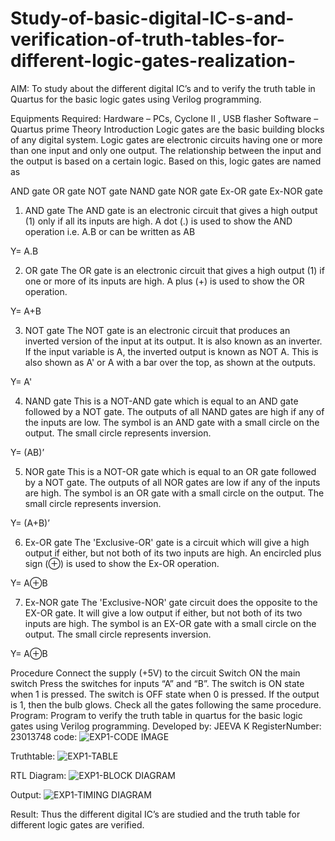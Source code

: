 # Study-of-basic-digital-IC-s-and-verification-of-truth-tables-for-different-logic-gates-realization-
 AIM:
To study about the different digital IC’s and to verify the truth table in Quartus for the basic logic gates using Verilog programming.

Equipments Required:
Hardware – PCs, Cyclone II , USB flasher
Software – Quartus prime
Theory
Introduction
Logic gates are the basic building blocks of any digital system. Logic gates are electronic circuits having one or more than one input and only one output. The relationship between the input and the output is based on a certain logic. Based on this, logic gates are named as

AND gate
OR gate
NOT gate
NAND gate
NOR gate
Ex-OR gate
Ex-NOR gate
1) AND gate
The AND gate is an electronic circuit that gives a high output (1) only if all its inputs are high. A dot (.) is used to show the AND operation i.e. A.B or can be written as AB

Y= A.B

2) OR gate
The OR gate is an electronic circuit that gives a high output (1) if one or more of its inputs are high. A plus (+) is used to show the OR operation.

Y= A+B

3) NOT gate
The NOT gate is an electronic circuit that produces an inverted version of the input at its output. It is also known as an inverter. If the input variable is A, the inverted output is known as NOT A. This is also shown as A' or A with a bar over the top, as shown at the outputs.

Y= A'

4) NAND gate
This is a NOT-AND gate which is equal to an AND gate followed by a NOT gate. The outputs of all NAND gates are high if any of the inputs are low. The symbol is an AND gate with a small circle on the output. The small circle represents inversion.

Y= (AB)’

5) NOR gate
This is a NOT-OR gate which is equal to an OR gate followed by a NOT gate. The outputs of all NOR gates are low if any of the inputs are high. The symbol is an OR gate with a small circle on the output. The small circle represents inversion.

Y= (A+B)’

6) Ex-OR gate
The 'Exclusive-OR' gate is a circuit which will give a high output if either, but not both of its two inputs are high. An encircled plus sign (⊕) is used to show the Ex-OR operation.

Y= A⊕B

7) Ex-NOR gate
The 'Exclusive-NOR' gate circuit does the opposite to the EX-OR gate. It will give a low output if either, but not both of its two inputs are high. The symbol is an EX-OR gate with a small circle on the output. The small circle represents inversion.

Y= A⊕B

Procedure
Connect the supply (+5V) to the circuit
Switch ON the main switch
Press the switches for inputs “A” and “B”. The switch is ON state when 1 is pressed. The switch is OFF state when 0 is pressed.
If the output is 1, then the bulb glows.
Check all the gates following the same procedure.
Program:
Program to verify the truth table in quartus for the basic logic gates using Verilog programming.
Developed by: JEEVA K
RegisterNumber:  23013748
code:
![EXP1-CODE IMAGE](https://github.com/JeevaMurthy/Study-of-basic-digital-IC-s-and-verification-of-truth-tables-for-different-logic-gates-realization-/assets/147222117/16855673-d295-421a-b5a2-2031b05059a4)

Truthtable:
![EXP1-TABLE](https://github.com/JeevaMurthy/Study-of-basic-digital-IC-s-and-verification-of-truth-tables-for-different-logic-gates-realization-/assets/147222117/213c9739-ecf6-4ea2-bbcb-a1c07aa9781d)

RTL Diagram:
![EXP1-BLOCK DIAGRAM](https://github.com/JeevaMurthy/Study-of-basic-digital-IC-s-and-verification-of-truth-tables-for-different-logic-gates-realization-/assets/147222117/c9ed249d-b145-4daa-9ea0-b8d9af7905a6)

Output:
![EXP1-TIMING DIAGRAM](https://github.com/JeevaMurthy/Study-of-basic-digital-IC-s-and-verification-of-truth-tables-for-different-logic-gates-realization-/assets/147222117/f2d0d207-ce93-4765-a9d5-f3307f480d18)

Result:
Thus the different digital IC’s are studied and the truth table for different logic gates are verified.

